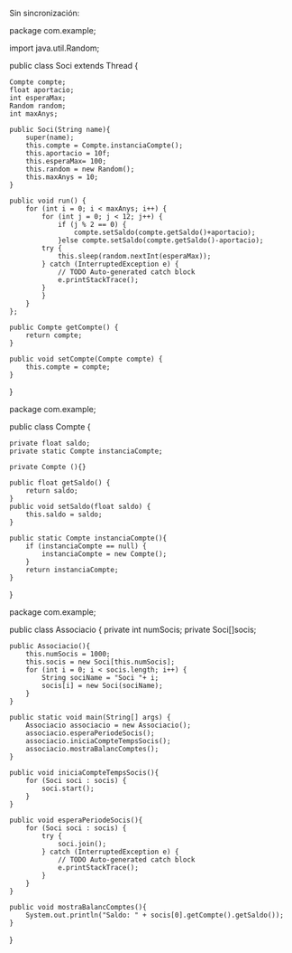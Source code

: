 Sin sincronización:

package com.example;

import java.util.Random;

public class Soci extends Thread {
    
    Compte compte;
    float aportacio;
    int esperaMax;
    Random random;
    int maxAnys;

    public Soci(String name){
        super(name);
        this.compte = Compte.instanciaCompte();
        this.aportacio = 10f;
        this.esperaMax= 100;
        this.random = new Random();
        this.maxAnys = 10;
    }

    public void run() {
        for (int i = 0; i < maxAnys; i++) {
            for (int j = 0; j < 12; j++) {
                if (j % 2 == 0) {
                    compte.setSaldo(compte.getSaldo()+aportacio);
                }else compte.setSaldo(compte.getSaldo()-aportacio);
            try {
                this.sleep(random.nextInt(esperaMax));
            } catch (InterruptedException e) {
                // TODO Auto-generated catch block
                e.printStackTrace();
            }
            }
        }
    };

    public Compte getCompte() {
        return compte;
    }

    public void setCompte(Compte compte) {
        this.compte = compte;
    }

    
}

package com.example;

public class Compte {

    private float saldo;
    private static Compte instanciaCompte;

    private Compte (){}

    public float getSaldo() {
        return saldo;
    }
    public void setSaldo(float saldo) {
        this.saldo = saldo;
    }

    public static Compte instanciaCompte(){
        if (instanciaCompte == null) {
            instanciaCompte = new Compte();
        }
        return instanciaCompte;
    }
    
}

package com.example;

public class Associacio {
    private int numSocis;
    private Soci[]socis;

    public Associacio(){
        this.numSocis = 1000;
        this.socis = new Soci[this.numSocis];
        for (int i = 0; i < socis.length; i++) {
            String sociName = "Soci "+ i;
            socis[i] = new Soci(sociName);
        }
    }

    public static void main(String[] args) {
        Associacio associacio = new Associacio();
        associacio.esperaPeriodeSocis();
        associacio.iniciaCompteTempsSocis();
        associacio.mostraBalancComptes();
    }

    public void iniciaCompteTempsSocis(){
        for (Soci soci : socis) {
            soci.start();
        }
    }

    public void esperaPeriodeSocis(){
        for (Soci soci : socis) {
            try {
                soci.join();
            } catch (InterruptedException e) {
                // TODO Auto-generated catch block
                e.printStackTrace();
            }
        }
    }

    public void mostraBalancComptes(){
        System.out.println("Saldo: " + socis[0].getCompte().getSaldo());
    }
}
